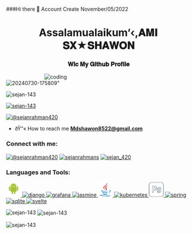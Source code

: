 ###Hi there 👋 Account Create November/05/2022
<h1 align="center">Assalamualaikum‘‹,𝐀𝐌𝐈 𝐒𝐗★𝐒𝐇𝐀𝐖𝐎𝐍  </h1>
<h3 align="center">𝐖𝐥𝐜 𝐌𝐲  𝐆𝐢𝐭𝐡𝐮𝐛 𝐏𝐫𝐨𝐟𝐢𝐥𝐞 </h3>
<img align="right" alt="coding" width="400" src="<a href="https://ibb.co/ZMzZNVz"><img src="https://i.ibb.co/G5QhF0Q/20240730-175809.jpg" alt="20240730-175809" border="0"></a>"
<p align="left"> <img src="https://komarev.com/ghpvc/?username=sejan-143&label=Profile%20views&color=0e75b6&style=flat" alt="sejan-143" /> </p>

<p align="left"> <a href="https://github.com/ryo-ma/github-profile-trophy"><img src="https://github-profile-trophy.vercel.app/?username=sejan-143" alt="sejan-143" /></a> </p>

<p align="left"> <a href="https://twitter.com/@sejanrahman420" target="blank"><img src="https://img.shields.io/twitter/follow/@sejanrahman420?logo=twitter&style=for-the-badge" alt="@sejanrahman420" /></a> </p>

- ðŸ“« How to reach me **Mdshawon8522@gmail.com**

<h3 align="left">Connect with me:</h3>
<p align="left">
<a href="https://twitter.com/@sejanrahman420" target="blank"><img align="center" src="https://raw.githubusercontent.com/rahuldkjain/github-profile-readme-generator/master/src/images/icons/Social/twitter.svg" alt="@sejanrahman420" height="30" width="40" /></a>
<a href="https://fb.com/sejanrahmans" target="blank"><img align="center" src="https://raw.githubusercontent.com/rahuldkjain/github-profile-readme-generator/master/src/images/icons/Social/facebook.svg" alt="sejanrahmans" height="30" width="40" /></a>
<a href="https://instagram.com/sejan_420" target="blank"><img align="center" src="https://raw.githubusercontent.com/rahuldkjain/github-profile-readme-generator/master/src/images/icons/Social/instagram.svg" alt="sejan_420" height="30" width="40" /></a>
</p>

<h3 align="left">Languages and Tools:</h3>
<p align="left"> <a href="https://developer.android.com" target="_blank" rel="noreferrer"> <img src="https://raw.githubusercontent.com/devicons/devicon/master/icons/android/android-original-wordmark.svg" alt="android" width="40" height="40"/> </a> <a href="https://www.djangoproject.com/" target="_blank" rel="noreferrer"> <img src="https://cdn.worldvectorlogo.com/logos/django.svg" alt="django" width="40" height="40"/> </a> <a href="https://grafana.com" target="_blank" rel="noreferrer"> <img src="https://www.vectorlogo.zone/logos/grafana/grafana-icon.svg" alt="grafana" width="40" height="40"/> </a> <a href="https://jasmine.github.io/" target="_blank" rel="noreferrer"> <img src="https://www.vectorlogo.zone/logos/jasmine/jasmine-icon.svg" alt="jasmine" width="40" height="40"/> </a> <a href="https://www.java.com" target="_blank" rel="noreferrer"> <img src="https://raw.githubusercontent.com/devicons/devicon/master/icons/java/java-original.svg" alt="java" width="40" height="40"/> </a> <a href="https://kubernetes.io" target="_blank" rel="noreferrer"> <img src="https://www.vectorlogo.zone/logos/kubernetes/kubernetes-icon.svg" alt="kubernetes" width="40" height="40"/> </a> <a href="https://www.photoshop.com/en" target="_blank" rel="noreferrer"> <img src="https://raw.githubusercontent.com/devicons/devicon/master/icons/photoshop/photoshop-line.svg" alt="photoshop" width="40" height="40"/> </a> <a href="https://spring.io/" target="_blank" rel="noreferrer"> <img src="https://www.vectorlogo.zone/logos/springio/springio-icon.svg" alt="spring" width="40" height="40"/> </a> <a href="https://www.sqlite.org/" target="_blank" rel="noreferrer"> <img src="https://www.vectorlogo.zone/logos/sqlite/sqlite-icon.svg" alt="sqlite" width="40" height="40"/> </a> <a href="https://svelte.dev" target="_blank" rel="noreferrer"> <img src="https://upload.wikimedia.org/wikipedia/commons/1/1b/Svelte_Logo.svg" alt="svelte" width="40" height="40"/> </a> </p>

<p><img align="left" src="https://github-readme-stats.vercel.app/api/top-langs?username=sejan-143&show_icons=true&locale=en&layout=compact" alt="sejan-143" /></p>

<p>&nbsp;<img align="center" src="https://github-readme-stats.vercel.app/api?username=sejan-143&show_icons=true&locale=en" alt="sejan-143" /></p>

<p><img align="center" src="https://github-readme-streak-stats.herokuapp.com/?user=sejan-143&" alt="sejan-143" /></p>
<!--
**Sejan-143/Sejan-143** is a ✨ _special_ ✨ repository because its `README.md` (this file) appears on your GitHub profile.

Here are some ideas to get you started:

- 🔭 I’m currently working on ...
- 🌱 I’m currently learning ...
- 👯 I’m looking to collaborate on ...
- 🤔 I’m looking for help with ...
- 💬 Ask me about ...
- 📫 How to reach me: ...
- 😄 Pronouns: ...
- ⚡ Fun fact: ...
-->🤟🏻Shawon bro:...

